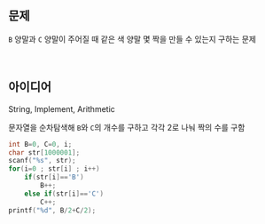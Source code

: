 ## 문제
`B` 양말과 `C` 양말이 주어질 때 같은 색 양말 몇 짝을 만들 수 있는지 구하는 문제

<br/>

## 아이디어
String, Implement, Arithmetic

문자열을 순차탐색해 `B`와 `C`의 개수를 구하고 각각 2로 나눠 짝의 수를 구함
```c
int B=0, C=0, i;
char str[1000001];
scanf("%s", str);
for(i=0 ; str[i] ; i++)
	if(str[i]=='B')
		B++;
	else if(str[i]=='C')
		C++;
printf("%d", B/2+C/2);
```